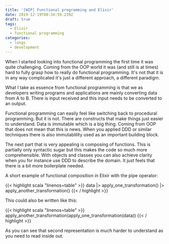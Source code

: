 ```yaml
---
title: '[WIP] Functional programming and Elixir'
date: 2019-12-19T08:34:59.239Z
draft: true
tags:
  - Elixir
  - functional programming
categories:
  - longs
  - development
---
```

When I started looking into functional programming the first time it was quite challenging. Coming from the OOP world it was (and still is at times) hard to fully grasp how to really do functional programming. It's not that it is in any way complicated it's just a different approach, a different paradigm.

What I take as essence from functional programming is that we as developers writing programs and applications are mainly converting data from A to B. There is input received and this input needs to be converted to an output.

Functional programming can easily feel like switching back to procedural programming. But it is not. There are constructs that make things just easier to understand. Data is immutable which is a big thing. Coming from OOP that does not mean that this is news. When you applied DDD or similar techniques there is also immutablility used as an important building block. 

The next part that is very appealing is composing of functions. This is partially only syntactic sugar but this makes the code so much more comprehensible. With objects and classes you can also achieve clarity when you for instance use DDD to describe the domain. It just feels that there is a bit more boilerplate needed.

A short example of functional composition in Elixir with the pipe operator:


{{< highlight scala "linenos=table" >}}
data
|> apply_one_transformation()
|> apply_another_transformation()
{{< / highlight >}}

This could also be written like this:

{{< highlight scala "linenos=table" >}}
apply_another_transformation(apply_one_transformation(data))
{{< / highlight >}}

As you can see that second representation is much harder to understand as you need to read inside out.
